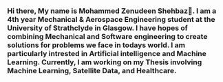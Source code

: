### Hi there, My name is Mohammed Zenudeen Shehbaz👋. I am a 4th year Mechanical & Aerospace Engineering student at the University of Strathclyde in Glasgow. I have hopes of combining Mechanical and Software engineering to create solutions for problems we face in todays world. I am particularly intrested in Artificial intelligence and Machine Learning. Currently, I am working on my Thesis involving Machine Learning, Satellite Data, and Healthcare.

<!--
**mohammedz00/mohammedz00** is a ✨ _special_ ✨ repository because its `README.md` (this file) appears on your GitHub profile.

Here are some ideas to get you started:

- 🔭 I’m currently working on ...
- 🌱 I’m currently learning ...
- 👯 I’m looking to collaborate on ...
- 🤔 I’m looking for help with ...
- 💬 Ask me about ...
- 📫 How to reach me: ...
- 😄 Pronouns: ...
- ⚡ Fun fact: ...
-->
